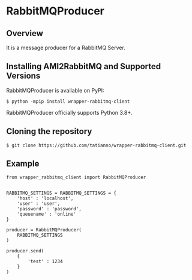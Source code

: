 #  RabbitMQProducer

## Overview

It is a message producer for a RabbitMQ Server.


## Installing AMI2RabbitMQ and Supported Versions

RabbitMQProducer is available on PyPI:

`$ python -mpip install wrapper-rabbitmq-client`

RabbitMQProducer officially supports Python 3.8+.

## Cloning the repository

`$ git clone https://github.com/tatianno/wrapper-rabbitmq-client.git`

## Example


```
from wrapper_rabbitmq_client import RabbitMQProducer


RABBITMQ_SETTINGS = RABBITMQ_SETTINGS = {
    'host' : 'localhost',
    'user' : 'user',
    'password' : 'password',
    'queuename' : 'online'
}

producer = RabbitMQProducer(
    RABBITMQ_SETTINGS
)

producer.send(
    {
        'test' : 1234
    }
)
```
